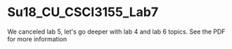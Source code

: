 # Su18_CU_CSCI3155_Lab7
We canceled lab 5, let's go deeper with lab 4 and lab 6 topics. See the PDF for more information
